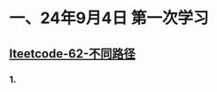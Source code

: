 # 一、24年9月4日 第一次学习
## [lteetcode-62-不同路径](https://leetcode.cn/problems/unique-paths/description/)

### 1.



